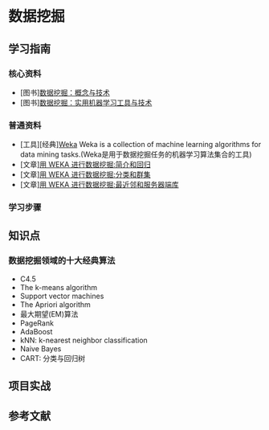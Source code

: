 # 数据挖掘

## 学习指南

### 核心资料

* [图书][数据挖掘：概念与技术](http://product.dangdang.com/22846300.html)
* [图书][数据挖掘：实用机器学习工具与技术](http://product.dangdang.com/23469858.html)

### 普通资料

* [工具][经典][Weka](https://www.cs.waikato.ac.nz/ml/weka) Weka is a collection of machine learning algorithms for data mining tasks.(Weka是用于数据挖掘任务的机器学习算法集合的工具)
* [文章][用 WEKA 进行数据挖掘:简介和回归](http://www.ibm.com/developerworks/cn/opensource/os-weka1/index.html)
* [文章][用 WEKA 进行数据挖掘:分类和群集](http://www.ibm.com/developerworks/cn/opensource/os-weka1/index.html)
* [文章][用 WEKA 进行数据挖掘:最近邻和服务器端库](http://www.ibm.com/developerworks/cn/opensource/os-weka1/index.html)

### 学习步骤

## 知识点

### 数据挖掘领域的十大经典算法

* C4.5
* The k-means algorithm
* Support vector machines
* The Apriori algorithm
* 最大期望(EM)算法
* PageRank
* AdaBoost
* kNN: k-nearest neighbor classification
* Naive Bayes
* CART: 分类与回归树

## 项目实战

## 参考文献
